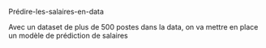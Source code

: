 Prédire-les-salaires-en-data

Avec un dataset de plus de 500 postes dans la data, on va mettre en place un modèle de prédiction de salaires

